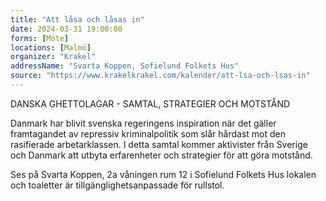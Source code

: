 ```yaml
---
title: "Att låsa och låsas in"
date: 2024-03-31 19:00:00
forms: [Möte]
locations: [Malmö]
organizer: "Krakel"
addressName: "Svarta Koppen, Sofielund Folkets Hus"
source: "https://www.krakelkrakel.com/kalender/att-lsa-och-lsas-in"
---
```

DANSKA GHETTOLAGAR - SAMTAL, STRATEGIER OCH MOTSTÅND

Danmark har blivit svenska regeringens inspiration när det gäller framtagandet av repressiv kriminalpolitik som slår hårdast mot den rasifierade arbetarklassen. I detta samtal kommer aktivister från Sverige och Danmark att utbyta erfarenheter och strategier för att göra motstånd.

Ses på Svarta Koppen, 2a våningen rum 12 i Sofielund Folkets Hus  lokalen och toaletter är tillgänglighetsanpassade för rullstol.